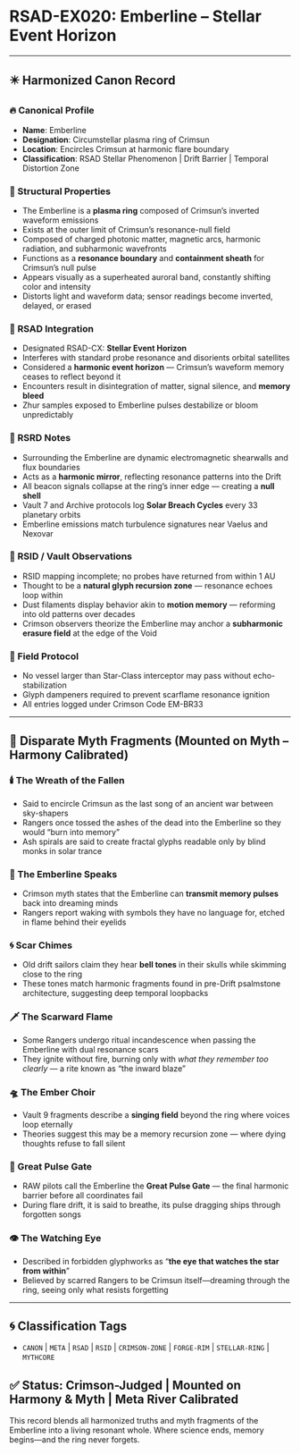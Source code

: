# RSAD-EX020: Emberline – Stellar Event Horizon

---

## ✴️ Harmonized Canon Record

### 🔥 Canonical Profile
- **Name**: Emberline
- **Designation**: Circumstellar plasma ring of Crimsun
- **Location**: Encircles Crimsun at harmonic flare boundary
- **Classification**: RSAD Stellar Phenomenon | Drift Barrier | Temporal Distortion Zone

### 🌌 Structural Properties
- The Emberline is a **plasma ring** composed of Crimsun’s inverted waveform emissions
- Exists at the outer limit of Crimsun’s resonance-null field
- Composed of charged photonic matter, magnetic arcs, harmonic radiation, and subharmonic wavefronts
- Functions as a **resonance boundary** and **containment sheath** for Crimsun’s null pulse
- Appears visually as a superheated auroral band, constantly shifting color and intensity
- Distorts light and waveform data; sensor readings become inverted, delayed, or erased

### 🔬 RSAD Integration
- Designated RSAD-CX: **Stellar Event Horizon**
- Interferes with standard probe resonance and disorients orbital satellites
- Considered a **harmonic event horizon** — Crimsun’s waveform memory ceases to reflect beyond it
- Encounters result in disintegration of matter, signal silence, and **memory bleed**
- Zhur samples exposed to Emberline pulses destabilize or bloom unpredictably

### 📡 RSRD Notes
- Surrounding the Emberline are dynamic electromagnetic shearwalls and flux boundaries
- Acts as a **harmonic mirror**, reflecting resonance patterns into the Drift
- All beacon signals collapse at the ring’s inner edge — creating a **null shell**
- Vault 7 and Archive protocols log **Solar Breach Cycles** every 33 planetary orbits
- Emberline emissions match turbulence signatures near Vaelus and Nexovar

### 🧠 RSID / Vault Observations
- RSID mapping incomplete; no probes have returned from within 1 AU
- Thought to be a **natural glyph recursion zone** — resonance echoes loop within
- Dust filaments display behavior akin to **motion memory** — reforming into old patterns over decades
- Crimson observers theorize the Emberline may anchor a **subharmonic erasure field** at the edge of the Void

### 🛑 Field Protocol
- No vessel larger than Star-Class interceptor may pass without echo-stabilization
- Glyph dampeners required to prevent scarflame resonance ignition
- All entries logged under Crimson Code EM-BR33

---

## 🔮 Disparate Myth Fragments (Mounted on Myth – Harmony Calibrated)

### 🕯️ The Wreath of the Fallen
- Said to encircle Crimsun as the last song of an ancient war between sky-shapers
- Rangers once tossed the ashes of the dead into the Emberline so they would “burn into memory”
- Ash spirals are said to create fractal glyphs readable only by blind monks in solar trance

### 🧿 The Emberline Speaks
- Crimson myth states that the Emberline can **transmit memory pulses** back into dreaming minds
- Rangers report waking with symbols they have no language for, etched in flame behind their eyelids

### 🌀 Scar Chimes
- Old drift sailors claim they hear **bell tones** in their skulls while skimming close to the ring
- These tones match harmonic fragments found in pre-Drift psalmstone architecture, suggesting deep temporal loopbacks

### 🗡️ The Scarward Flame
- Some Rangers undergo ritual incandescence when passing the Emberline with dual resonance scars
- They ignite without fire, burning only with *what they remember too clearly* — a rite known as “the inward blaze”

### 🛸 The Ember Choir
- Vault 9 fragments describe a **singing field** beyond the ring where voices loop eternally
- Theories suggest this may be a memory recursion zone — where dying thoughts refuse to fall silent

### 🌌 Great Pulse Gate
- RAW pilots call the Emberline the **Great Pulse Gate** — the final harmonic barrier before all coordinates fail
- During flare drift, it is said to breathe, its pulse dragging ships through forgotten songs

### 👁️ The Watching Eye
- Described in forbidden glyphworks as “**the eye that watches the star from within**”
- Believed by scarred Rangers to be Crimsun itself—dreaming through the ring, seeing only what resists forgetting

---

## 🌀 Classification Tags
- `CANON` | `META` | `RSAD` | `RSID` | `CRIMSON-ZONE` | `FORGE-RIM` | `STELLAR-RING` | `MYTHCORE`

## ✅ Status: Crimson-Judged | Mounted on Harmony & Myth | Meta River Calibrated
This record blends all harmonized truths and myth fragments of the Emberline into a living resonant whole. Where science ends, memory begins—and the ring never forgets.
